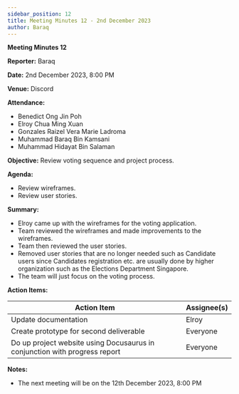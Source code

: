 ```yaml
---
sidebar_position: 12
title: Meeting Minutes 12 - 2nd December 2023
author: Baraq
---
```


**Meeting Minutes 12**

**Reporter:** Baraq

**Date:** 2nd December 2023, 8:00 PM

**Venue:** Discord

**Attendance:**

- Benedict Ong Jin Poh
- Elroy Chua Ming Xuan
- Gonzales Raizel Vera Marie Ladroma
- Muhammad Baraq Bin Kamsani
- Muhammad Hidayat Bin Salaman

**Objective:**
Review voting sequence and project process.

**Agenda:**

- Review wireframes.
- Review user stories.

**Summary:**

- Elroy came up with the wireframes for the voting application.
- Team reviewed the wireframes and made improvements to the wireframes.
- Team then reviewed the user stories.
- Removed user stories that are no longer needed such as Candidate users since Candidates registration etc. are usually done by higher organization such as the Elections Department Singapore.
- The team will just focus on the voting process.

**Action Items:**

| Action Item                                                                | Assignee(s) |
| -------------------------------------------------------------------------- | ----------- |
| Update documentation                                                       | Elroy       |
| Create prototype for second deliverable                                    | Everyone    |
| Do up project website using Docusaurus in conjunction with progress report | Everyone    |

**Notes:**

- The next meeting will be on the 12th December 2023, 8:00 PM
